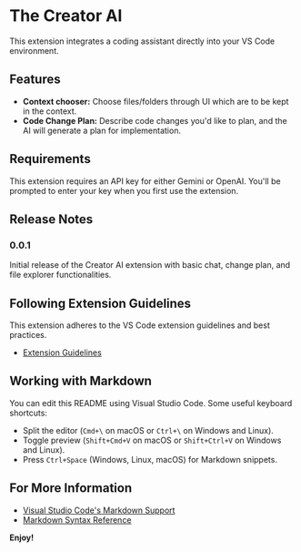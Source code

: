 # The Creator AI

This extension integrates a coding assistant directly into your VS Code environment.

## Features

* **Context chooser:** Choose files/folders through UI which are to be kept in the context.
* **Code Change Plan:** Describe code changes you'd like to plan, and the AI will generate a plan for implementation.

## Requirements

This extension requires an API key for either Gemini or OpenAI. You'll be prompted to enter your key when you first use the extension.


## Release Notes

### 0.0.1

Initial release of the Creator AI extension with basic chat, change plan, and file explorer functionalities.

## Following Extension Guidelines

This extension adheres to the VS Code extension guidelines and best practices.

* [Extension Guidelines](https://code.visualstudio.com/api/references/extension-guidelines)

## Working with Markdown

You can edit this README using Visual Studio Code. Some useful keyboard shortcuts:

* Split the editor (`Cmd+\` on macOS or `Ctrl+\` on Windows and Linux).
* Toggle preview (`Shift+Cmd+V` on macOS or `Shift+Ctrl+V` on Windows and Linux).
* Press `Ctrl+Space` (Windows, Linux, macOS) for Markdown snippets.

## For More Information

* [Visual Studio Code's Markdown Support](http://code.visualstudio.com/docs/languages/markdown)
* [Markdown Syntax Reference](https://help.github.com/articles/markdown-basics/)

**Enjoy!** 
